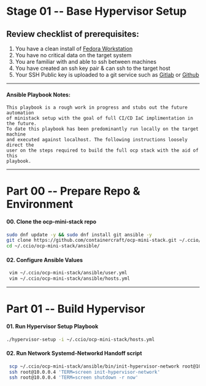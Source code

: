 # Stage 01 -- Base Hypervisor Setup
## Review checklist of prerequisites:
1. You have a clean install of [Fedora Workstation](https://getfedora.org/en/workstation/)
2. You have no critical data on the target system
3. You are familiar with and able to ssh between machines
4. You have created an ssh key pair & can ssh to the target host
5. Your SSH Public key is uploaded to a git service such as [Gitlab](https://gitlab.com/) or [Github](https://github.com/)
    
--------------------------------------------------------------------------------
#### Ansible Playbook Notes:
````
This playbook is a rough work in progress and stubs out the future automation
of ministack setup with the goal of full CI/CD IaC implimentation in the future.
To date this playbook has been predominantly run locally on the target machine 
and executed against localhost. The following instructions loosely direct the
user on the steps required to build the full ocp stack with the aid of this
playbook. 
````
--------------------------------------------------------------------------------
# Part 00 -- Prepare Repo & Environment
#### 00\. Clone the ocp-mini-stack repo
```sh
sudo dnf update -y && sudo dnf install git ansible -y
git clone https://github.com/containercraft/ocp-mini-stack.git ~/.ccio/ocp-mini-stack
cd ~/.ccio/ocp-mini-stack/ansible/
```
#### 02\. Configure Ansible Values
```sh
 vim ~/.ccio/ocp-mini-stack/ansible/user.yml
 vim ~/.ccio/ocp-mini-stack/ansible/hosts.yml
```
--------------------------------------------------------------------------------
# Part 01 -- Build Hypervisor
#### 01\. Run Hypervisor Setup Playbook
```sh
./hypervisor-setup -i ~/.ccio/ocp-mini-stack/hosts.yml
```
#### 02\. Run Network Systemd-Networkd Handoff script
```sh
 scp ~/.ccio/ocp-mini-stack/ansible/bin/init-hypervisor-network root@10.0.0.4:/bin/
 ssh root@10.0.0.4 'TERM=screen init-hypervisor-network'
 ssh root@10.0.0.4 'TERM=screen shutdown -r now'
```
